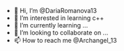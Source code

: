 - 👋 Hi, I’m @DariaRomanova13
- 👀 I’m interested in learning c++
- 🌱 I’m currently learning ...
- 💞️ I’m looking to collaborate on ...
- 📫 How to reach me @Archangel_13

<!---
DariaRomanova13/DariaRomanova13 is a ✨ special ✨ repository because its `README.md` (this file) appears on your GitHub profile.
You can click the Preview link to take a look at your changes.
--->
